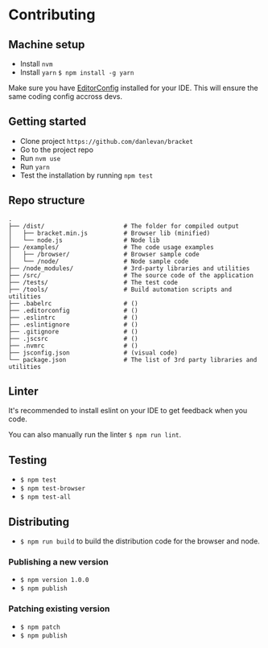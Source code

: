 # Contributing

## Machine setup

- Install `nvm`
- Install `yarn` `$ npm install -g yarn`

Make sure you have [EditorConfig](http://editorconfig.org/#download) installed for your IDE. This will ensure the same coding config accross devs. 

## Getting started

- Clone project `https://github.com/danlevan/bracket`
- Go to the project repo
- Run `nvm use`
- Run `yarn`
- Test the installation by running `npm test`

## Repo structure


```
.
├── /dist/                      # The folder for compiled output
│   ├── bracket.min.js          # Browser lib (minified)
│   └── node.js                 # Node lib
├── /examples/                  # The code usage examples
│   ├── /browser/               # Browser sample code
│   └── /node/                  # Node sample code
├── /node_modules/              # 3rd-party libraries and utilities
├── /src/                       # The source code of the application        
├── /tests/                     # The test code
├── /tools/                     # Build automation scripts and utilities
├── .babelrc                    # ()
├── .editorconfig               # ()
├── .eslintrc                   # ()
├── .eslintignore               # ()
├── .gitignore                  # ()
├── .jscsrc                     # ()
├── .nvmrc                      # ()
├── jsconfig.json               # (visual code)
└── package.json                # The list of 3rd party libraries and utilities
```

## Linter

It's recommended to install eslint on your IDE to get feedback when you code.

You can also manually run the linter `$ npm run lint`.

## Testing

- `$ npm test`
- `$ npm test-browser`
- `$ npm test-all`

## Distributing

- `$ npm run build` to build the distribution code for the browser and node.

### Publishing a new version

- `$ npm version 1.0.0`
- `$ npm publish`

### Patching existing version

- `$ npm patch`
- `$ npm publish`
